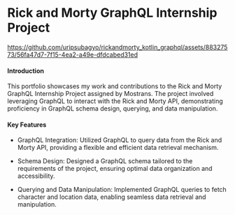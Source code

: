 
# Rick and Morty GraphQL Internship Project

https://github.com/uripsubagyo/rickandmorty_kotlin_graphql/assets/88327573/56fa47d7-7f15-4ea2-a49e-dfdcabed31ed

#### Introduction

This portfolio showcases my work and contributions to the Rick and Morty GraphQL Internship Project assigned by Mostrans. The project involved leveraging GraphQL to interact with the Rick and Morty API, demonstrating proficiency in GraphQL schema design, querying, and data manipulation.

#### Key Features
- GraphQL Integration: Utilized GraphQL to query data from the Rick and Morty API, providing a flexible and efficient data retrieval mechanism.

- Schema Design: Designed a GraphQL schema tailored to the requirements of the project, ensuring optimal data organization and accessibility.

- Querying and Data Manipulation: Implemented GraphQL queries to fetch character and location data, enabling seamless data retrieval and manipulation.
